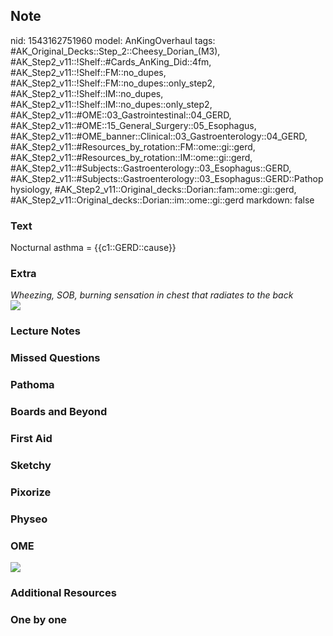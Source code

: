 ## Note
nid: 1543162751960
model: AnKingOverhaul
tags: #AK_Original_Decks::Step_2::Cheesy_Dorian_(M3), #AK_Step2_v11::!Shelf::#Cards_AnKing_Did::4fm, #AK_Step2_v11::!Shelf::FM::no_dupes, #AK_Step2_v11::!Shelf::FM::no_dupes::only_step2, #AK_Step2_v11::!Shelf::IM::no_dupes, #AK_Step2_v11::!Shelf::IM::no_dupes::only_step2, #AK_Step2_v11::#OME::03_Gastrointestinal::04_GERD, #AK_Step2_v11::#OME::15_General_Surgery::05_Esophagus, #AK_Step2_v11::#OME_banner::Clinical::03_Gastroenterology::04_GERD, #AK_Step2_v11::#Resources_by_rotation::FM::ome::gi::gerd, #AK_Step2_v11::#Resources_by_rotation::IM::ome::gi::gerd, #AK_Step2_v11::#Subjects::Gastroenterology::03_Esophagus::GERD, #AK_Step2_v11::#Subjects::Gastroenterology::03_Esophagus::GERD::Pathophysiology, #AK_Step2_v11::Original_decks::Dorian::fam::ome::gi::gerd, #AK_Step2_v11::Original_decks::Dorian::im::ome::gi::gerd
markdown: false

### Text
Nocturnal asthma = {{c1::GERD::cause}}

### Extra
<div>
  <i>Wheezing, SOB, burning sensation in chest that radiates to the
  back</i>
</div><i><img src="paste-3560527888899.jpg"></i>

### Lecture Notes


### Missed Questions


### Pathoma


### Boards and Beyond


### First Aid


### Sketchy


### Pixorize


### Physeo


### OME
<div class="ome-widget">
  <a href=
  "https://onlinemeded.org/spa/gastroenterology/gerd/acquire?ref=anki">
  <img src="_OME_AnkiFlashcards_Lesson_5.png"></a>
</div>

### Additional Resources


### One by one

